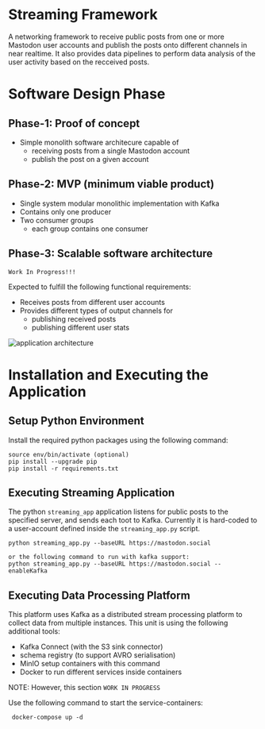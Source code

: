 # Streaming Framework
A networking framework to receive public posts from one or more Mastodon user accounts and publish the posts onto different channels in near realtime. It also provides data pipelines to perform data analysis of the user activity based on the recceived posts.

# Software Design Phase

## Phase-1: Proof of concept
 - Simple monolith software architecure capable of
   - receiving posts from a single Mastodon account
   - publish the post on a given account
  
## Phase-2: MVP (minimum viable product)
 - Single system modular monolithic implementation with Kafka
 - Contains only one producer
 - Two consumer groups
   - each group contains one consumer

## Phase-3: Scalable software architecture

```Work In Progress!!!```

Expected to fulfill the following functional requirements:
 - Receives posts from different user accounts
 - Provides different types of output channels for 
   - publishing received posts
   - publishing different user stats

![application architecture](./docs/app_arch.jpg)


# Installation and Executing the Application

## Setup Python Environment
Install the required python packages using the following command:
```console
source env/bin/activate (optional)
pip install --upgrade pip
pip install -r requirements.txt
 ```

## Executing Streaming Application
The python `streaming_app` application listens for public posts to the specified server, and sends each toot to Kafka.
Currently it is hard-coded to a user-account defined inside the `streaming_app.py` script.

```console
python streaming_app.py --baseURL https://mastodon.social

or the following command to run with kafka support:
python streaming_app.py --baseURL https://mastodon.social --enableKafka
```

## Executing Data Processing Platform
This platform uses Kafka as a distributed stream processing platform to collect data from multiple instances.
This unit is using the following additional tools:
 - Kafka Connect (with the S3 sink connector)
 - schema registry (to support AVRO serialisation)
 - MinIO setup containers with this command
 - Docker to run different services inside containers

NOTE: However, this section `WORK IN PROGRESS`

Use the following command to start the service-containers:
```console
 docker-compose up -d
 ```